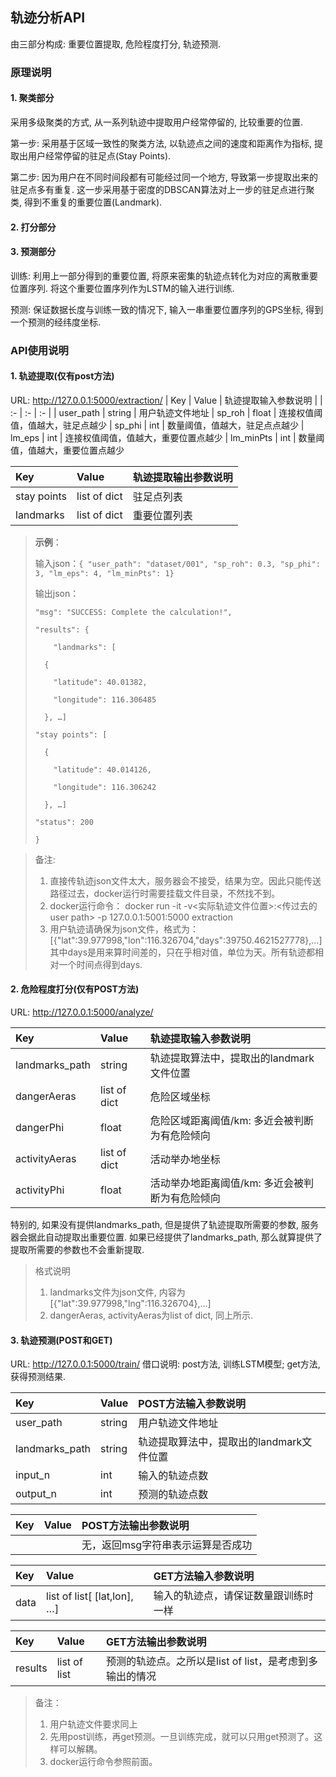 ## 轨迹分析API

由三部分构成: 重要位置提取, 危险程度打分, 轨迹预测.

### 原理说明

#### 1. 聚类部分

采用多级聚类的方式, 从一系列轨迹中提取用户经常停留的, 比较重要的位置.

第一步: 采用基于区域一致性的聚类方法, 以轨迹点之间的速度和距离作为指标, 提取出用户经常停留的驻足点(Stay Points).

第二步: 因为用户在不同时间段都有可能经过同一个地方, 导致第一步提取出来的驻足点多有重复. 这一步采用基于密度的DBSCAN算法对上一步的驻足点进行聚类, 得到不重复的重要位置(Landmark).

#### 2. 打分部分

#### 3. 预测部分

训练: 利用上一部分得到的重要位置, 将原来密集的轨迹点转化为对应的离散重要位置序列. 将这个重要位置序列作为LSTM的输入进行训练.

预测: 保证数据长度与训练一致的情况下, 输入一串重要位置序列的GPS坐标, 得到一个预测的经纬度坐标.

### API使用说明

#### 1. 轨迹提取(仅有post方法)
URL: http://127.0.0.1:5000/extraction/
| Key | Value | 轨迹提取输入参数说明 |
| :- | :- | :- |
| user_path	| string | 用户轨迹文件地址
| sp_roh	| float	 | 连接权值阈值，值越大，驻足点越少
| sp_phi	| int	 | 数量阈值，值越大，驻足点点越少
| lm_eps	| int	 | 连接权值阈值，值越大，重要位置点越少
| lm_minPts	| int	 | 数量阈值，值越大，重要位置点越少

| Key | Value | 轨迹提取输出参数说明 |
| :- | :- | :- |
| stay points	| list of dict | 驻足点列表
| landmarks	| list of dict | 重要位置列表

> **示例**：
>
> 输入json：`{ "user_path": "dataset/001", "sp_roh": 0.3, "sp_phi": 3, "lm_eps": 4, "lm_minPts": 1}`
>
> 输出json：
>
>```{
> "msg": "SUCCESS: Complete the calculation!", 
>
> "results": {
>
>     "landmarks": [
>
>   {
>
>​    "latitude": 40.01382, 
>
>​    "longitude": 116.306485
>
>   }, …]
>
>"stay points": [
>
>   {
>
>​    "latitude": 40.014126, 
>
>​    "longitude": 116.306242
>
>   }, …]
>
>"status": 200
>
>}
>```


> 备注:  
> 
> 1. 直接传轨迹json文件太大，服务器会不接受，结果为空。因此只能传送路径过去，docker运行时需要挂载文件目录，不然找不到。
> 2. docker运行命令：
>    docker run -it -v<实际轨迹文件位置>:<传过去的user path> -p 127.0.0.1:5001:5000 extraction
> 3. 用户轨迹请确保为json文件，格式为：
>    [{"lat":39.977998,"lon":116.326704,"days":39750.4621527778},…]
>    其中days是用来算时间差的，只在乎相对值，单位为天。所有轨迹都相对一个时间点得到days.

#### 2. 危险程度打分(仅有POST方法)

URL: http://127.0.0.1:5000/analyze/

| Key | Value | 轨迹提取输入参数说明 |
| :- | :- | :- |
| landmarks_path	| string | 轨迹提取算法中，提取出的landmark文件位置
| dangerAeras	| list of dict	 | 危险区域坐标
| dangerPhi	| float	 | 危险区域距离阈值/km: 多近会被判断为有危险倾向
| activityAeras	| list of dict	 | 活动举办地坐标
| activityPhi	| float	 | 活动举办地距离阈值/km: 多近会被判断为有危险倾向

特别的, 如果没有提供landmarks_path, 但是提供了轨迹提取所需要的参数, 服务器会据此自动提取出重要位置. 如果已经提供了landmarks_path, 那么就算提供了提取所需要的参数也不会重新提取.

> 格式说明
> 1. landmarks文件为json文件, 内容为[{"lat":39.977998,"lng":116.326704},…]
> 2. dangerAeras, activityAeras为list of dict, 同上所示.

#### 3. 轨迹预测(POST和GET)

URL: http://127.0.0.1:5000/train/
借口说明: post方法, 训练LSTM模型; get方法, 获得预测结果.

| Key | Value | POST方法输入参数说明 |
| :- | :- | :- |
| user_path      | string | 用户轨迹文件地址                         |
| landmarks_path | string | 轨迹提取算法中，提取出的landmark文件位置 |
| input_n        | int    | 输入的轨迹点数                           |
| output_n       | int    | 预测的轨迹点数                           |

| Key | Value | POST方法输出参数说明 |
| :- | :- | :- |
|      |       | 无，返回msg字符串表示运算是否成功 |

| Key | Value | GET方法输入参数说明 |
| :- | :- | :- |
| data | list of list[ [lat,lon], …] | 输入的轨迹点，请保证数量跟训练时一样 |

| Key | Value | GET方法输出参数说明 |
| :- | :- | :- |
| results | list of list | 预测的轨迹点。之所以是list of list，是考虑到多输出的情况 |

> 备注：
> 1. 用户轨迹文件要求同上
> 2. 先用post训练，再get预测。一旦训练完成，就可以只用get预测了。这样可以解耦。
> 3. docker运行命令参照前面。
